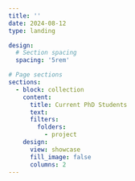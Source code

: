```yaml
---
title: ''
date: 2024-08-12
type: landing

design:
  # Section spacing
  spacing: '5rem'

# Page sections
sections:
  - block: collection
    content:
      title: Current PhD Students
      text:
      filters:
        folders:
          - project
    design:
      view: showcase
      fill_image: false
      columns: 2
---
```

